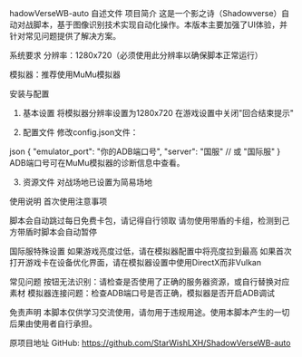 hadowVerseWB-auto 自述文件
项目简介
这是一个影之诗（Shadowverse）自动对战脚本，基于图像识别技术实现自动化操作。本版本主要加强了UI体验，并针对常见问题提供了解决方案。

系统要求
分辨率：1280x720（必须使用此分辨率以确保脚本正常运行）

模拟器：推荐使用MuMu模拟器

安装与配置
1. 基本设置
将模拟器分辨率设置为1280x720
在游戏设置中关闭"回合结束提示"

2. 配置文件
修改config.json文件：

json
{
  "emulator_port": "你的ADB端口号",
  "server": "国服"  // 或 "国际服"
}
ADB端口号可在MuMu模拟器的诊断信息中查看。

3. 资源文件
对战场地已设置为简易场地

使用说明
首次使用注意事项

脚本会自动跳过每日免费卡包，请记得自行领取
请勿使用带盾的卡组，检测到己方带盾时脚本会自动暂停

国际服特殊设置
如果游戏亮度过低，请在模拟器配置中将亮度拉到最高
如果首次打开游戏卡在设备优化界面，请在模拟器设置中使用DirectX而非Vulkan

常见问题
按钮无法识别：请检查是否使用了正确的服务器资源，或自行替换对应素材
模拟器连接问题：检查ADB端口号是否正确，模拟器是否开启ADB调试

免责声明
本脚本仅供学习交流使用，请勿用于违规用途。使用本脚本产生的一切后果由使用者自行承担。

原项目地址
GitHub: https://github.com/StarWishLXH/ShadowVerseWB-auto

